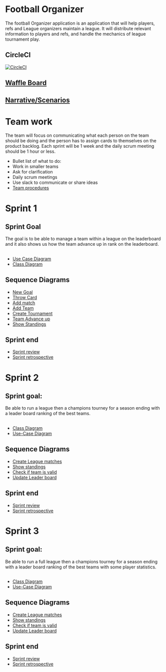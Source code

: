 # Football Organizer

The football Organizer application is an application that will help players, refs and League organizers maintain a league. 
It will distribute relevant information to players and refs, and handle the mechanics of league tournament play. 

## CircleCI
[![CircleCI](https://circleci.com/gh/AdamKruschwitz/FootballApp/tree/master.svg?style=svg&circle-token=c7cf3504c073e2bd74e8a20f671eab41ea3d423b)](https://circleci.com/gh/AdamKruschwitz/FootballApp/tree/master)

## [Waffle Board](https://waffle.io/AdamKruschwitz/FootballApp/join)
## [Narrative/Scenarios](https://docs.google.com/document/d/1pJjryltdAqhJ79q6lnIHu_jxpax6nsVEu5Zp9jSo44E/edit?usp=sharing)

# Team work
The team will focus on communicating what each person on the team should be doing and the person has to assign cards to themselves on the product backlog. Each sprint will be 1 week and the daily scrum meeting should be 1 hour or less.

* Bullet list of what to do:
* Work in smaller teams 
* Ask for clarification
* Daily scrum meetings
* Use slack to communicate or share ideas
* [Team procedures](https://docs.google.com/document/d/1JKrV09iAMUmfn5g1-gWyw268bm0zaJl6CWhwkzrtjMA/edit)




# Sprint 1
## Sprint Goal
The goal is to be able to manage a team within a league on the leaderboard and it also shows us how the team advance up in rank on the leaderboard.

##

* [Use Case Diagram](https://drive.google.com/file/d/1_CDMW8pMBoVqUtl-oI18abHUYpedIa6q/view)
* [Class Diagram](https://drive.google.com/file/d/1CBSagColzr5jZ8oJluKk3GO3EgYAO4wk/view?usp=sharing)

## Sequence Diagrams
* [New Goal](https://drive.google.com/file/d/1TQptkJJeQt51qWgRr-5HdQZA1_wFQ8Sf/view?usp=sharing)
* [Throw Card](https://drive.google.com/file/d/1K1nbavF0EvidozsNv7CByQKJwSqkGNyQ/view?usp=sharing)
* [Add match](https://drive.google.com/file/d/1ljCwViUrgBSYvTJ24XT0TKmWmkrPjtro/view?usp=sharing)
* [Add Team](https://drive.google.com/file/d/1Ejgw8vKkLt7A0L8f_9HDfg8WWCOxjjhM/view?usp=sharing)
* [Create Tournament](https://drive.google.com/file/d/1rGaChqs4Er1J3iHCDoN_yySPnCchGfQS/view?usp=sharing)
* [Team Advance up](https://drive.google.com/file/d/1XpbwiTFikDDKadpD3FHzW2wIKBxqilZW/view?usp=sharing)
* [Show Standings](https://drive.google.com/file/d/1C899AAA4lptAOBu_xiqcG7Sn7B5exCaN/view?usp=sharing)

## Sprint end 
* [Sprint review](https://docs.google.com/document/d/11f6nJzbSAUNfdDp4GlQwS9Mi5-Ba_cL7NF94_ZH6vRs/edit)
* [Sprint retrospective](https://docs.google.com/document/d/1FefEawx5QKX-E9mh0L_7NKYVdfd6L5HjogNOGQyZPps/edit)


# Sprint 2  
## Sprint goal: 
Be able to run a league then a champions tourney  for a season ending with a leader board ranking of the best teams.

##

* [Class Diagram](https://drive.google.com/file/d/1CBSagColzr5jZ8oJluKk3GO3EgYAO4wk/view?usp=sharing)
* [Use-Case Diagram](https://drive.google.com/file/d/1CWMA8oa_rZrDITz79d6DqoNI9ZiRT9HE/view?usp=sharing)

## Sequence Diagrams 
* [Create League matches](https://drive.google.com/file/d/1KTlH9ht9bB__kNsaM6OCwbkWwLRdiuEo/view?usp=sharing)
* [Show standings](https://drive.google.com/file/d/18R6RnFzr5zV2cPc2TpnyvOM_9CGD6z2V/view?usp=sharing) 
* [Check if team is valid](https://drive.google.com/file/d/1I7shLwd87Kh29vYCa9PgK6w5QZUbLEZH/view?usp=sharing)
* [Update Leader board](https://drive.google.com/file/d/1_asjjDe93eccEmo6CO2oDJzzMVTXrCXE/view?usp=sharing)

## Sprint end 
* [Sprint review](https://docs.google.com/document/d/1b4BQnYgwxP6m7yaWUFBPjvw-wAYksOG4yqns1TfdqZA/edit?usp=sharing)
* [Sprint retrospective](https://docs.google.com/document/d/1sinGr5Ifghxr05N5jGi1rZHK-zH822fDUZpebMxv7vA/edit?usp=sharing)


# Sprint 3 
## Sprint goal: 
Be able to run a full league then a champions tourney for a season ending with a leader board ranking of the best teams with some player statistics.

##

* [Class Diagram](https://drive.google.com/file/d/1CBSagColzr5jZ8oJluKk3GO3EgYAO4wk/view?usp=sharing)
* [Use-Case Diagram](https://drive.google.com/file/d/1CWMA8oa_rZrDITz79d6DqoNI9ZiRT9HE/view?usp=sharing)

## Sequence Diagrams 
* [Create League matches](https://drive.google.com/file/d/1KTlH9ht9bB__kNsaM6OCwbkWwLRdiuEo/view?usp=sharing)
* [Show standings](https://drive.google.com/file/d/18R6RnFzr5zV2cPc2TpnyvOM_9CGD6z2V/view?usp=sharing) 
* [Check if team is valid](https://drive.google.com/file/d/1I7shLwd87Kh29vYCa9PgK6w5QZUbLEZH/view?usp=sharing)
* [Update Leader board](https://drive.google.com/file/d/1_asjjDe93eccEmo6CO2oDJzzMVTXrCXE/view?usp=sharing)


## Sprint end 
* [Sprint review](https://docs.google.com/document/d/1sW1sRqsMqNeyPW7WZcyCa2z73Ac9KQLD5imGSPUoOEs/edit)
* [Sprint retrospective](https://docs.google.com/document/d/1-rpEgnPHFNymd4p9gpGCSTOvFezAY2tA4D7D6IcKSwI/edit?usp=sharing)


